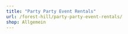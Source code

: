 ```yaml
---
title: "Party Party Event Rentals"
url: /forest-hill/party-party-event-rentals/
shop: Allgemein
---
```


